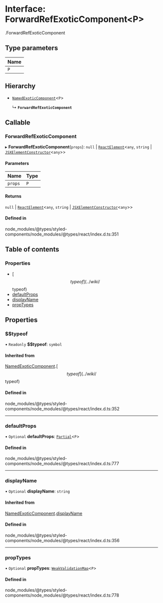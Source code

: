 # Interface: ForwardRefExoticComponent<P\>

[<internal>](../wiki/%3Cinternal%3E).ForwardRefExoticComponent

## Type parameters

| Name |
| :------ |
| `P` |

## Hierarchy

- [`NamedExoticComponent`](../wiki/%3Cinternal%3E.NamedExoticComponent)<`P`\>

  ↳ **`ForwardRefExoticComponent`**

## Callable

### ForwardRefExoticComponent

▸ **ForwardRefExoticComponent**(`props`): ``null`` \| [`ReactElement`](../wiki/%3Cinternal%3E.ReactElement)<`any`, `string` \| [`JSXElementConstructor`](../wiki/%3Cinternal%3E#jsxelementconstructor-1)<`any`\>\>

#### Parameters

| Name | Type |
| :------ | :------ |
| `props` | `P` |

#### Returns

``null`` \| [`ReactElement`](../wiki/%3Cinternal%3E.ReactElement)<`any`, `string` \| [`JSXElementConstructor`](../wiki/%3Cinternal%3E#jsxelementconstructor-1)<`any`\>\>

#### Defined in

node_modules/@types/styled-components/node_modules/@types/react/index.d.ts:351

## Table of contents

### Properties

- [$$typeof](../wiki/%3Cinternal%3E.ForwardRefExoticComponent#$$typeof)
- [defaultProps](../wiki/%3Cinternal%3E.ForwardRefExoticComponent#defaultprops)
- [displayName](../wiki/%3Cinternal%3E.ForwardRefExoticComponent#displayname)
- [propTypes](../wiki/%3Cinternal%3E.ForwardRefExoticComponent#proptypes)

## Properties

### $$typeof

• `Readonly` **$$typeof**: `symbol`

#### Inherited from

[NamedExoticComponent](../wiki/%3Cinternal%3E.NamedExoticComponent).[$$typeof](../wiki/%3Cinternal%3E.NamedExoticComponent#$$typeof)

#### Defined in

node_modules/@types/styled-components/node_modules/@types/react/index.d.ts:352

___

### defaultProps

• `Optional` **defaultProps**: [`Partial`](../wiki/%3Cinternal%3E#partial)<`P`\>

#### Defined in

node_modules/@types/styled-components/node_modules/@types/react/index.d.ts:777

___

### displayName

• `Optional` **displayName**: `string`

#### Inherited from

[NamedExoticComponent](../wiki/%3Cinternal%3E.NamedExoticComponent).[displayName](../wiki/%3Cinternal%3E.NamedExoticComponent#displayname)

#### Defined in

node_modules/@types/styled-components/node_modules/@types/react/index.d.ts:356

___

### propTypes

• `Optional` **propTypes**: [`WeakValidationMap`](../wiki/%3Cinternal%3E#weakvalidationmap-1)<`P`\>

#### Defined in

node_modules/@types/styled-components/node_modules/@types/react/index.d.ts:778
